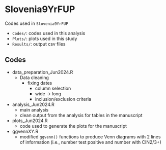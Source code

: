 # Slovenia9YrFUP
Codes used in `Slovenia9YrFUP`

- `Codes/`: codes used in this analysis
- `Plots/`: plots used in this study
- `Results/`: output csv files

## Codes
- data_preparation_Jun2024.R
	- Data cleaning
	  - fixing dates 
		- column selection
		- wide -> long
		- inclusion/exclusion criteria 
- analysis_Jun2024.R
  - main analysis 
  - clean output from the analysis for tables in the manuscript  
- plots_Jun2024.R
  - code used to generate the plots for the manuscript
- ggvennXY.R
  - modified `ggvenn()` functions to produce Venn diagrams with 2 lines of information (i.e., number test positive and number with CIN2/3+)
